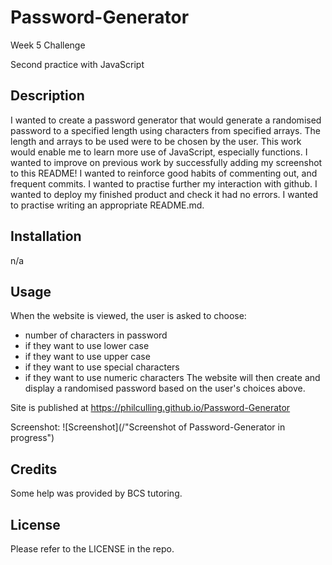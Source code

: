 # Password-Generator
Week 5 Challenge

Second practice with JavaScript
## Description
I wanted to create a password generator that would generate a randomised password to a specified length using characters from specified arrays. The length and arrays to be used were to be chosen by the user.
This work would enable me to learn more use of JavaScript, especially functions.
I wanted to improve on previous work by successfully adding my screenshot to this README!
I wanted to reinforce good habits of commenting out, and frequent commits.
I wanted to practise further my interaction with github.
I wanted to deploy my finished product and check it had no errors.
I wanted to practise writing an appropriate README.md.

## Installation
n/a

## Usage

When the website is viewed, the user is asked to choose:
- number of characters in password
- if they want to use lower case
- if they want to use upper case
- if they want to use special characters
- if they want to use numeric characters
The website will then create and display a randomised password based on the user's choices above.

Site is published at https://philculling.github.io/Password-Generator

Screenshot:
![Screenshot](/"Screenshot of Password-Generator in progress")

## Credits
Some help was provided by BCS tutoring.


## License
Please refer to the LICENSE in the repo.